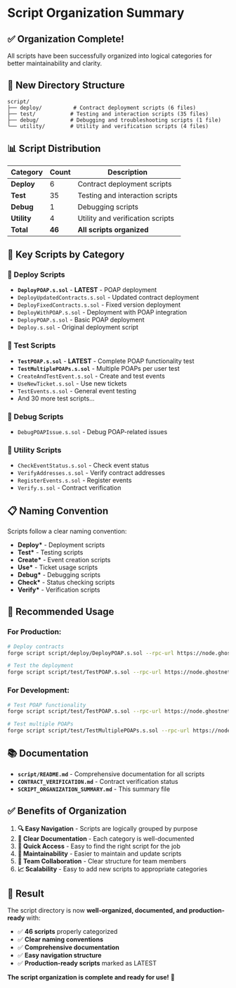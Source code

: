 # Script Organization Summary

## ✅ **Organization Complete!**

All scripts have been successfully organized into logical categories for better maintainability and clarity.

## 📁 **New Directory Structure**

```
script/
├── deploy/          # Contract deployment scripts (6 files)
├── test/           # Testing and interaction scripts (35 files)
├── debug/          # Debugging and troubleshooting scripts (1 file)
└── utility/        # Utility and verification scripts (4 files)
```

## 📊 **Script Distribution**

| Category    | Count  | Description                      |
| ----------- | ------ | -------------------------------- |
| **Deploy**  | 6      | Contract deployment scripts      |
| **Test**    | 35     | Testing and interaction scripts  |
| **Debug**   | 1      | Debugging scripts                |
| **Utility** | 4      | Utility and verification scripts |
| **Total**   | **46** | **All scripts organized**        |

## 🎯 **Key Scripts by Category**

### **🚀 Deploy Scripts**

- **`DeployPOAP.s.sol`** - **LATEST** - POAP deployment
- `DeployUpdatedContracts.s.sol` - Updated contract deployment
- `DeployFixedContracts.s.sol` - Fixed version deployment
- `DeployWithPOAP.s.sol` - Deployment with POAP integration
- `DeployPOAP.s.sol` - Basic POAP deployment
- `Deploy.s.sol` - Original deployment script

### **🧪 Test Scripts**

- **`TestPOAP.s.sol`** - **LATEST** - Complete POAP functionality test
- **`TestMultiplePOAPs.s.sol`** - Multiple POAPs per user test
- `CreateAndTestEvent.s.sol` - Create and test events
- `UseNewTicket.s.sol` - Use new tickets
- `TestEvents.s.sol` - General event testing
- And 30 more test scripts...

### **🐛 Debug Scripts**

- `DebugPOAPIssue.s.sol` - Debug POAP-related issues

### **🔧 Utility Scripts**

- `CheckEventStatus.s.sol` - Check event status
- `VerifyAddresses.s.sol` - Verify contract addresses
- `RegisterEvents.s.sol` - Register events
- `Verify.s.sol` - Contract verification

## 📋 **Naming Convention**

Scripts follow a clear naming convention:

- **Deploy\*** - Deployment scripts
- **Test\*** - Testing scripts
- **Create\*** - Event creation scripts
- **Use\*** - Ticket usage scripts
- **Debug\*** - Debugging scripts
- **Check\*** - Status checking scripts
- **Verify\*** - Verification scripts

## 🎯 **Recommended Usage**

### **For Production:**

```bash
# Deploy contracts
forge script script/deploy/DeployPOAP.s.sol --rpc-url https://node.ghostnet.etherlink.com --broadcast

# Test the deployment
forge script script/test/TestPOAP.s.sol --rpc-url https://node.ghostnet.etherlink.com --broadcast
```

### **For Development:**

```bash
# Test POAP functionality
forge script script/test/TestPOAP.s.sol --rpc-url https://node.ghostnet.etherlink.com --broadcast

# Test multiple POAPs
forge script script/test/TestMultiplePOAPs.s.sol --rpc-url https://node.ghostnet.etherlink.com --broadcast
```

## 📚 **Documentation**

- **`script/README.md`** - Comprehensive documentation for all scripts
- **`CONTRACT_VERIFICATION.md`** - Contract verification status
- **`SCRIPT_ORGANIZATION_SUMMARY.md`** - This summary file

## ✅ **Benefits of Organization**

1. **🔍 Easy Navigation** - Scripts are logically grouped by purpose
2. **📖 Clear Documentation** - Each category is well-documented
3. **🚀 Quick Access** - Easy to find the right script for the job
4. **🔄 Maintainability** - Easier to maintain and update scripts
5. **👥 Team Collaboration** - Clear structure for team members
6. **📈 Scalability** - Easy to add new scripts to appropriate categories

## 🎉 **Result**

The script directory is now **well-organized, documented, and production-ready** with:

- ✅ **46 scripts** properly categorized
- ✅ **Clear naming conventions**
- ✅ **Comprehensive documentation**
- ✅ **Easy navigation structure**
- ✅ **Production-ready scripts** marked as LATEST

**The script organization is complete and ready for use!** 🚀
